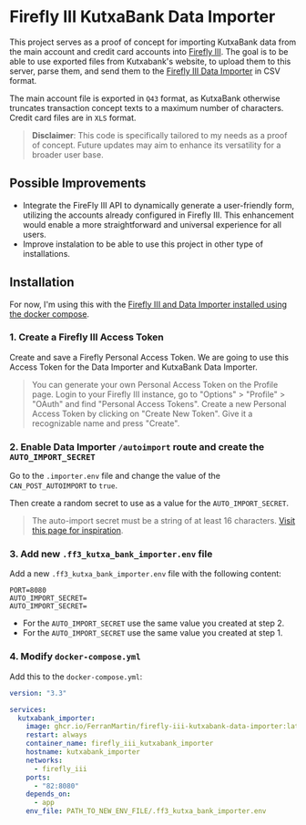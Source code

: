 # Firefly III KutxaBank Data Importer

This project serves as a proof of concept for importing KutxaBank data from the main account and credit card accounts into [Firefly III](https://www.firefly-iii.org/). The goal is to be able to use exported files from Kutxabank's website, to upload them to this server, parse them, and send them to the [Firefly III Data Importer](https://docs.firefly-iii.org/explanation/data-importer/about/introduction/) in CSV format.

The main account file is exported in `Q43` format, as KutxaBank otherwise truncates transaction concept texts to a maximum number of characters. Credit card files are in `XLS` format.

> **Disclaimer**: This code is specifically tailored to my needs as a proof of concept. Future updates may aim to enhance its versatility for a broader user base.

## Possible Improvements

- Integrate the FireFly III API to dynamically generate a user-friendly form, utilizing the accounts already configured in Firefly III. This enhancement would enable a more straightforward and universal experience for all users.
- Improve instalation to be able to use this project in other type of installations.

## Installation

For now, I'm using this with the [Firefly III and Data Importer installed using the docker compose](https://docs.firefly-iii.org/how-to/data-importer/installation/docker/).

### 1. Create a Firefly III Access Token

Create and save a Firefly Personal Access Token. We are going to use this Access Token for the Data Importer and KutxaBank Data Importer.

> You can generate your own Personal Access Token on the Profile page. Login to your Firefly III instance, go to "Options" > "Profile" > "OAuth" and find "Personal Access Tokens". Create a new Personal Access Token by clicking on "Create New Token". Give it a recognizable name and press "Create".

### 2. Enable Data Importer `/autoimport` route and create the `AUTO_IMPORT_SECRET`

Go to the `.importer.env` file and change the value of the `CAN_POST_AUTOIMPORT` to `true`.

Then create a random secret to use as a value for the `AUTO_IMPORT_SECRET`.

> The auto-import secret must be a string of at least 16 characters.
> [Visit this page for inspiration](https://www.random.org/passwords/?num=1&len=16&format=html&rnd=new).

### 3. Add new `.ff3_kutxa_bank_importer.env` file

Add a new `.ff3_kutxa_bank_importer.env` file with the following content:

```
PORT=8080
AUTO_IMPORT_SECRET=
AUTO_IMPORT_SECRET=
```

- For the `AUTO_IMPORT_SECRET` use the same value you created at step 2.
- For the `AUTO_IMPORT_SECRET` use the same value you created at step 1.

### 4. Modify `docker-compose.yml`

Add this to the `docker-compose.yml`:

```yaml
version: "3.3"

services:
  kutxabank_importer:
    image: ghcr.io/FerranMartin/firefly-iii-kutxabank-data-importer:latest
    restart: always
    container_name: firefly_iii_kutxabank_importer
    hostname: kutxabank_importer
    networks:
      - firefly_iii
    ports:
      - "82:8080"
    depends_on:
      - app
    env_file: PATH_TO_NEW_ENV_FILE/.ff3_kutxa_bank_importer.env
```

